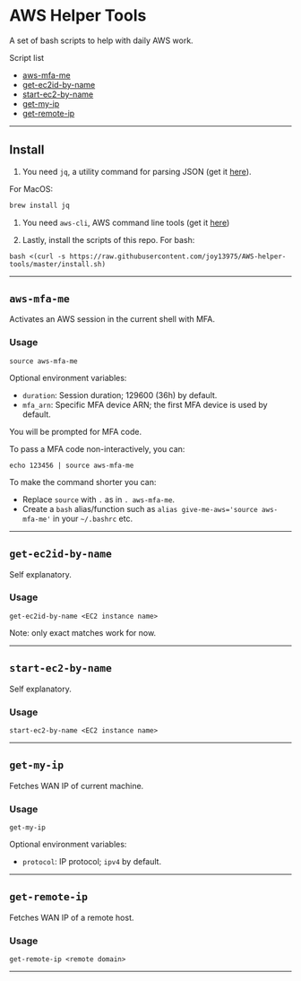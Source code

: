 # AWS Helper Tools
A set of bash scripts to help with daily AWS work.

Script list
* [aws-mfa-me](#aws-mfa-me)
* [get-ec2id-by-name](#get-ec2id-by-name)
* [start-ec2-by-name](#start-ec2-by-name)
* [get-my-ip](#get-my-ip)
* [get-remote-ip](#get-remote-ip)

---

## Install

1. You need `jq`, a utility command for parsing JSON (get it [here](https://stedolan.github.io/jq/download/)).

For MacOS:
```bash
brew install jq
```

1. You need  `aws-cli`, AWS command line tools (get it [here](https://docs.aws.amazon.com/cli/latest/userguide/cli-chap-install.html))

1. Lastly, install the scripts of this repo. For bash:
```shell
bash <(curl -s https://raw.githubusercontent.com/joy13975/AWS-helper-tools/master/install.sh)
```

---

## `aws-mfa-me`

Activates an AWS session in the current shell with MFA.


### Usage
```shell
source aws-mfa-me
```

Optional environment variables:
* `duration`: Session duration; 129600 (36h) by default.
* `mfa_arn`: Specific MFA device ARN; the first MFA device is used by default.

You will be prompted for MFA code. 

To pass a MFA code non-interactively, you can:
```shell
echo 123456 | source aws-mfa-me
```

To make the command shorter you can:
* Replace `source` with `.` as in `. aws-mfa-me`.
* Create a `bash` alias/function such as `alias give-me-aws='source aws-mfa-me'` in your `~/.bashrc` etc.

---
## `get-ec2id-by-name`

Self explanatory.

### Usage
`get-ec2id-by-name <EC2 instance name>`

Note: only exact matches work for now.

---
## `start-ec2-by-name`


Self explanatory.

### Usage
`start-ec2-by-name <EC2 instance name>`

---
## `get-my-ip`

Fetches WAN IP of current machine.

### Usage
`get-my-ip`

Optional environment variables:
* `protocol`: IP protocol; `ipv4` by default.
---

## `get-remote-ip`

Fetches WAN IP of a remote host.

### Usage
`get-remote-ip <remote domain>`

---

